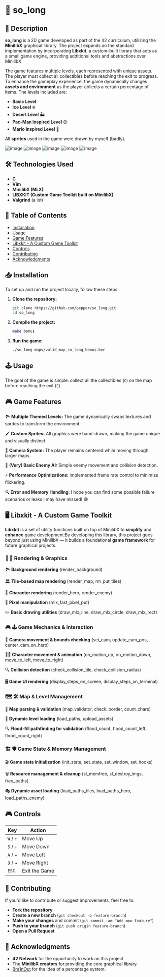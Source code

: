 # 🐬 so_long

## 📝 Description
**so_long** is a 2D game developed as part of the 42 curriculum, utilizing the **MinilibX** graphical library. The project expands on the standard implementation by incorporating **Libxkit**, a custom-built library that acts as a small game engine, providing additional tools and abstractions over MinilibX.

The game features multiple levels, each represented with unique assets. The player must collect all collectibles before reaching the exit to progress. To enhance the gameplay experience, the game dynamically changes **assets and environment** as the player collects a certain percentage of items. The levels included are:
- **Basic Level**  
- **Ice Level** ❄️  
- **Desert Level** 🏜️  
- **Pac-Man Inspired Level** 🟡  
- **Mario Inspired Level** 🍄  

All **sprites** used in the game were drawn by myself (badly).

![image](https://github.com/user-attachments/assets/3347c713-3f70-419f-91b2-361bd5ebe3f4)
![image](https://github.com/user-attachments/assets/ad5fcaaa-b83d-438e-8514-3b48734a3079)
![image](https://github.com/user-attachments/assets/1df50659-03d6-4b05-b380-aaf74fb71f69)
![image](https://github.com/user-attachments/assets/15ab02ed-2721-499f-9d6c-9c2a9e453ea7)
![image](https://github.com/user-attachments/assets/97afbe2b-3cc7-41dd-bdec-b851d78248a1)

## 🛠️ Technologies Used
- **C**
- **Vim**
- **MinilibX (MLX)**
- **LIBXKIT (Custom Game Toolkit built on MinilibX)**
- **Valgrind** (a lot)

## 📖 Table of Contents
- [Installation](#installation)
- [Usage](#usage)
- [Game Features](#game-features)
- [Libxkit - A Custom Game Toolkit](#libxkit---a-custom-game-toolkit)
- [Controls](#controls)
- [Contributing](#contributing)
- [Acknowledgments](#acknowledgments)

## 📥 Installation
To set up and run the project locally, follow these steps:

1. **Clone the repository:**
   ```bash
   git clone https://github.com/pepper/so_long.git
   cd so_long
   ```

2. **Compile the project:**
   ```bash
   make bonus
   ```

3. **Run the game:**
   ```bash
   ./so_long maps/valid_map_so_long_bonus.ber
   ```

## 🕹️ Usage
The goal of the game is simple: collect all the collectibles (`C`) on the map before reaching the exit (`E`).

## 🎮 Game Features

🏞 **Multiple Themed Levels:** The game dynamically swaps textures and sprites to transform the environment.

🖌️ **Custom Sprites:** All graphics were hand-drawn, making the game unique and visually distinct.

🎥 **Camera System:** The player remains centered while moving through larger maps.

👿 **(Very) Basic Enemy AI:** Simple enemy movement and collision detection.

⚡ **Performance Optimizations:** Implemented frame rate control to minimize flickering.

🔍 **Error and Memory Handling:** I hope you can find some possible failure scenarios or leaks I may have missed! 😅

## 🖥️ Libxkit - A Custom Game Toolkit
**Libxkit** is a set of utility functions built on top of MinilibX to **simplify** and **enhance** game development:By developing this library, this project goes beyond just using MinilibX — it builds a foundational **game framework** for future graphical projects.

### 🔷 🎨 Rendering & Graphics

🏞 **Background rendering** (render_background)

🏛 **Tile-based map rendering** (render_map, rm_put_tiles)

👾 **Character rendering** (render_hero, render_enemy)

🎨 **Pixel manipulation** (mlx_fast_pixel_put)

✏️ **Basic drawing utilities** (draw_mlx_line, draw_mlx_circle, draw_mlx_rect)

### 🎮 🕹️ Game Mechanics & Interaction

🎥 **Camera movement & bounds checking** (set_cam, update_cam_pos, center_cam_on_hero)

🚶‍♂️ **Character movement & animation** (on_motion_up, on_motion_down, move_to_left, move_to_right)

🔍 **Collision detection** (check_collision_tile, check_collision_radius)

🖥 **Game UI rendering** (display_steps_on_screen, display_steps_on_terminal)

### 🗺️ 🛠️ Map & Level Management

📜 **Map parsing & validation** (map_validator, check_border, count_chars)

🔄 **Dynamic level loading** (load_paths, upload_assets)

🔍 **Flood-fill pathfinding for validation** (flood_count, flood_count_left, flood_count_right)

### 🏗️ 🛡️ Game State & Memory Management

🎬 **Game state initialization** (init_state, set_state, set_window, set_hooks)

🗑️ **Resource management & cleanup** (sl_memfree, sl_destroy_imgs, free_paths)

🎭 **Dynamic asset loading** (load_paths_tiles, load_paths_hero, load_paths_enemy)

## 🎮 Controls
| Key         | Action |
|------------|--------|
| `W` / `↑`  | Move Up |
| `S` / `↓`  | Move Down |
| `A` / `←`  | Move Left |
| `D` / `→`  | Move Right |
| `ESC`      | Exit the Game |

## 🤝 Contributing
If you'd like to contribute or suggest improvements, feel free to:
- **Fork the repository**
- **Create a new branch** (`git checkout -b feature-branch`)
- **Make your changes** and commit (`git commit -am "Add new feature"`)
- **Push to your branch** (`git push origin feature-branch`)
- **Open a Pull Request**

## 💙 Acknowledgments
- **42 Network** for the opportunity to work on this project.
- The **MinilibX creators** for providing the core graphical library.
- [Bra1nOut](https://github.com/Bra1nOut) for the idea of a percentage system.

